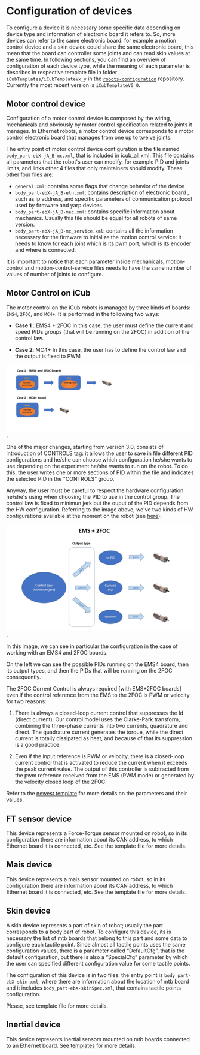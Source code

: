 # Configuration of devices
To configure a device it is necessary some specific data depending on device type and information of electronic board it refers to. So, more devices can refer to the same electronic board: for example a motion control device and a skin device could share the same electronic board, this mean that the board can controller some joints and can read skin values at the same time. In following sections, you can find an overview of configuration of each device type, while the meaning of each parameter is describes in respective template file in folder `iCubTemplates/iCubTemplateVx_y` in the [`robots-configuration`](https://github.com/robotology/robots-configuration) repository. Currently the most recent version is `iCubTemplateV6_0`.

## Motor control device
Configuration of a motor control device is composed by the wiring, mechanicals and obviously by motor control specification related to joints it manages. In Ethernet robots, a motor control device corresponds to a motor control electronic board that manages from one up to twelve joints.

The entry point of motor control device configuration is the file named `body_part-ebX-jA_B-mc.xml`, that is included in icub_all.xml. This file contains all parameters that the robot's user can modify, for example PID and joints limits, and links other 4 files that only maintainers should modify. These other four files are:

 - `general.xml`: contains some flags that change behavior of the device
 - `body_part-ebX-jA_B-eln.xml`: contains description of electronic board , such as ip address, and specific parameters of communication protocol used by firmware and yarp devices.
 - `body_part-ebX-jA_B-mec.xml`: contains specific information about mechanics. Usually this file should be equal for all robots of same version.
 - `body_part-ebX-jA_B-mc_service.xml`: contains all the information necessary for the firmware to initialize the motion control service: it needs to know for each joint which is its pwm port, which is its encoder and where is connected.

It is important to notice that each parameter inside mechanicals, motion-control and motion-control-service files needs to have the same number of values of number of joints to configure.

## Motor Control on iCub
The motor control on the iCub robots is managed by three kinds of boards: `EMS4`, `2FOC`, and `MC4+`. It is performed in the following two ways:

 - **Case 1** : EMS4 + 2FOC In this case, the user must define the current and speed PIDs groups (that will be running on the 2FOC) in addition of the control law.

 - **Case 2**: MC4+ In this case, the user has to define the control law and the output is fixed to PWM

![case 1 and 2](./img/Ems-2foc-1.png "Motor control on iCub").

One of the major changes, starting from version 3.0, consists of introduction of CONTROLS tag: it allows the user to save in file different PID configurations and he/she can choose which configuration he/she wants to use depending on the experiment he/she wants to run on the robot. To do this, the user writes one or more sections of PID within the file and indicates the selected PID in the "CONTROLS" group.

Anyway, the user must be careful to respect the hardware configuration he/she's using when choosing the PID to use in the control group. The control law is fixed to minimun jerk but the ouput of the PID depends from the HW configuration. Referring to the image above, we've two kinds of HW configurations available at the moment on the robot (see [here](../../icub_wiring/icub2_x.md/#ethernet-backbone)):

![motor_control](./img/motorcontrol.jpg "Motor control on iCub").

In this image, we can see in particular the configuration in the case of working with an EMS4 and 2FOC boards.

On the left we can see the possible PIDs running on the EMS4 board, then its output types, and then the PIDs that will be running on the 2FOC consequently.


The 2FOC Current Control is always required [with EMS+2FOC boards] even if the control reference from the EMS to the 2FOC is PWM or velocity for two reasons:

1. There is always a closed-loop current control that suppresses the Id (direct current). Our control model uses the Clarke-Park transform, combining the three-phase currents into two currents, quadrature and direct. The quadrature current generates the torque, while the direct current is totally dissipated as heat, and because of that its suppression is a good practice.

2. Even if the input reference is PWM or velocity, there is a closed-loop current control that is activated to reduce the current when it exceeds the peak current value. The output of this controller is subtracted from the pwm reference received from the EMS (PWM mode) or generated by the velocity closed loop of the 2FOC.


Refer to the [newest template](https://github.com/robotology/robots-configuration/blob/devel/iCubTemplates/iCubTemplateV6_0/hardware/motorControl/body_part--ebX-jA_B-mc.xml) for more details on the parameters and their values.


## FT sensor device
This device represents a Force-Torque sensor mounted on robot, so in its configuration there are information about its CAN address, to which Ethernet board it is connected, etc. See the template file for more details.

## Mais device
This device represents a mais sensor mounted on robot, so in its configuration there are information about its CAN address, to which Ethernet board it is connected, etc. See the template file for more details.

## Skin device
A skin device represents a part of skin of robot; usually the part corresponds to a body part of robot. To configure this device, its is necessary the list of mtb boards that belong to this part and some data to configure each tactile point. Since almost all tactile points uses the same configuration values, there is a parameter called “DefaultCfg”, that is the default configuration, but there is also a “SpecialCfg” parameter by which the user can specified different configuration value for some tactile points.

The configuration of this device is in two files: the entry point is `body_part-ebX-skin.xml`, where there are information about the location of mtb board and it includes `body_part-ebX-skinSpec.xml`, that contains tactile points configuration.

Please, see template file for more details.

## Inertial device
This device represents inertial sensors mounted on mtb boards connected to an Ethernet board. See [templates](https://github.com/robotology/robots-configuration/tree/master/iCubTemplates/iCubTemplateV6_0/hardware/inertials) for more details.